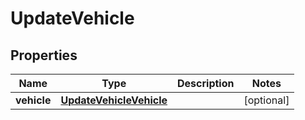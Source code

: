# UpdateVehicle

## Properties
Name | Type | Description | Notes
------------ | ------------- | ------------- | -------------
**vehicle** | [**UpdateVehicleVehicle**](UpdateVehicleVehicle.md) |  |  [optional]
